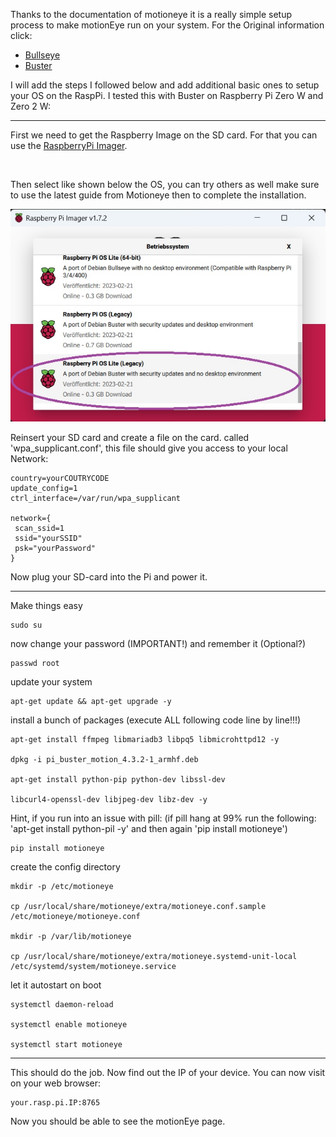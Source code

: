 Thanks to the documentation of motioneye it is a really simple setup process to make motionEye run on your system. For the Original information click:
- [Bullseye](https://github.com/motioneye-project/motioneye/wiki/Install-on-Raspbian-Bullseye)
- [Buster](https://github.com/motioneye-project/motioneye/wiki/Install-On-Raspbian)

I will add the steps I followed below and add additional basic ones to setup your OS on the RaspPi. I tested this with Buster on Raspberry Pi Zero W and Zero 2 W:
<br>

------------------------------------
First we need to get the Raspberry Image on the SD card. For that you can use the [RaspberryPi Imager](https://www.raspberrypi.com/software/).

<br>

Then select like shown below the OS, you can try others as well make sure to use the latest guide from Motioneye then to complete the installation.

![Picture 1: bake OS](/doc/imager.jpg "bake OS")

Reinsert your SD card and create a file on the card. called 'wpa_supplicant.conf', this file should give you access to your local Network:

    country=yourCOUTRYCODE
    update_config=1
    ctrl_interface=/var/run/wpa_supplicant

    network={
     scan_ssid=1
     ssid="yourSSID"
     psk="yourPassword"
    }

Now plug your SD-card into the Pi and power it.

-------------------------------------
Make things easy

    sudo su

now change your password (IMPORTANT!) and remember it (Optional?)

    passwd root

update your system

    apt-get update && apt-get upgrade -y

install a bunch of packages (execute ALL following code line by line!!!)

    apt-get install ffmpeg libmariadb3 libpq5 libmicrohttpd12 -y

    dpkg -i pi_buster_motion_4.3.2-1_armhf.deb

    apt-get install python-pip python-dev libssl-dev

    libcurl4-openssl-dev libjpeg-dev libz-dev -y

Hint, if you run into an issue with pill: (if pill hang at 99% run the following: 'apt-get install python-pil -y' and then again 'pip install motioneye')

    pip install motioneye

create the config directory

    mkdir -p /etc/motioneye

    cp /usr/local/share/motioneye/extra/motioneye.conf.sample /etc/motioneye/motioneye.conf

    mkdir -p /var/lib/motioneye

    cp /usr/local/share/motioneye/extra/motioneye.systemd-unit-local /etc/systemd/system/motioneye.service

let it autostart on boot

    systemctl daemon-reload

    systemctl enable motioneye

    systemctl start motioneye

----------------------

This should do the job. Now find out the IP of your device. You can now visit on your web browser:

    your.rasp.pi.IP:8765

Now you should be able to see the motionEye page.


